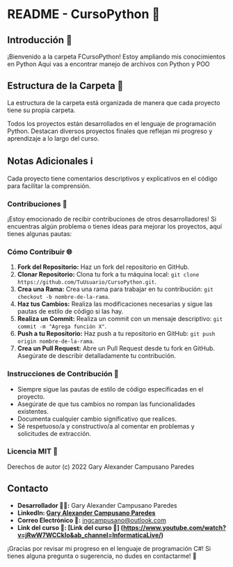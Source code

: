 # README - CursoPython 🚀

## Introducción 🌟

¡Bienvenido a la carpeta FCursoPython!
Estoy ampliando mis conocimientos en Python
Aqui vas a encontrar manejo de archivos con Python y POO

## Estructura de la Carpeta 📂
La estructura de la carpeta está organizada de manera que cada proyecto tiene su propia carpeta.

Todos los proyectos están desarrollados en el lenguaje de programación Python. Destacan diversos proyectos finales que reflejan mi progreso y aprendizaje a lo largo del curso.


## Notas Adicionales ℹ️
Cada proyecto tiene comentarios descriptivos y explicativos en el código para facilitar la comprensión.

### Contribuciones 🤝

¡Estoy emocionado de recibir contribuciones de otros desarrolladores! Si encuentras algún problema o tienes ideas para mejorar los proyectos, aquí tienes algunas pautas:


### Cómo Contribuir 🌐

1. **Fork del Repositorio:** Haz un fork del repositorio en GitHub.
2. **Clonar Repositorio:** Clona tu fork a tu máquina local: `git clone https://github.com/TuUsuario/CursoPython.git`.
3. **Crea una Rama:** Crea una rama para trabajar en tu contribución: `git checkout -b nombre-de-la-rama`.
4. **Haz tus Cambios:** Realiza las modificaciones necesarias y sigue las pautas de estilo de código si las hay.
5. **Realiza un Commit:** Realiza un commit con un mensaje descriptivo: `git commit -m "Agrega función X"`.
6. **Push a tu Repositorio:** Haz push a tu repositorio en GitHub: `git push origin nombre-de-la-rama`.
7. **Crea un Pull Request:** Abre un Pull Request desde tu fork en GitHub. Asegúrate de describir detalladamente tu contribución.

### Instrucciones de Contribución 📝

- Siempre sigue las pautas de estilo de código especificadas en el proyecto.
- Asegúrate de que tus cambios no rompan las funcionalidades existentes.
- Documenta cualquier cambio significativo que realices.
- Sé respetuoso/a y constructivo/a al comentar en problemas y solicitudes de extracción.

### Licencia MIT 📜
Derechos de autor (c) 2022 Gary Alexander Campusano Paredes

## Contacto

- **Desarrollador 🧑‍💻:** Gary Alexander Campusano Paredes
- **LinkedIn: [Gary Alexander Campusano Paredes](https://www.linkedin.com/in/gary-alexander-campusano-paredes-87a28724a/)**
- **Correo Electrónico 📧:** ingcampusano@outlook.com
- **Link del curso 🔗: [Link del curso 🔗] (https://www.youtube.com/watch?v=jRwW7WCCkIo&ab_channel=InformaticaLive/)**

¡Gracias por revisar mi progreso en el lenguaje de programación C#! Si tienes alguna pregunta o sugerencia, no dudes en contactarme! 🚀
